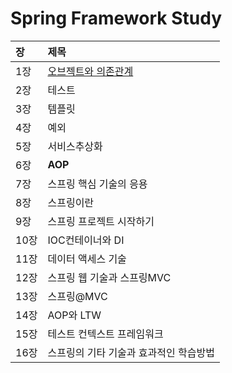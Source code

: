 # **Spring Framework Study**

|장|제목|
|:---|:---|
|1장|[오브젝트와 의존관계](./src/src/main/java/com/springstudy/demo/ch1)|
|2장|테스트|
|3장|템플릿|
|4장|예외|
|5장|서비스추상화|
|6장|**AOP**|
|7장|스프링 핵심 기술의 응용|
|8장|스프링이란|
|9장|스프링 프로젝트 시작하기|
|10장|IOC컨테이너와 DI|
|11장|데이터 액세스 기술|
|12장|스프링 웹 기술과 스프링MVC|
|13장|스프링@MVC|
|14장|AOP와 LTW|
|15장|테스트 컨텍스트 프레임워크|
|16장|스프링의 기타 기술과 효과적인 학습방법|
